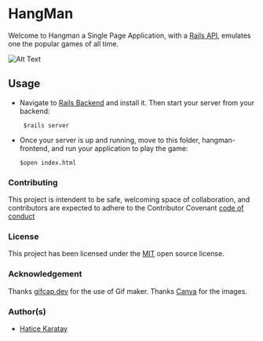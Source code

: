 # HangMan
 Welcome to Hangman a Single Page Application, with a [Rails API](https://github.com/haticekaratay/hangman-backend), emulates one the popular games of all time. 

 ![Alt Text](app/image/hangman.gif?raw=true)

 ## Usage
 - Navigate to [Rails Backend](https://github.com/haticekaratay/hangman-backend) and install it. Then start your server from your backend:
   ```
    $rails server
   ```
 - Once your server is up and running, move to this folder, hangman-frontend, and run your application to play the game:  
    ```
    $open index.html
    ```

### Contributing
This project is intendent to be safe, welcoming space of collaboration, and contributors are expected to adhere to the Contributor Covenant [code of conduct](https://github.com/haticekaratay/hangman-frontend/blob/main/CODE_OF_CONDUCT.md)

### License 
This project has been licensed under the [MIT](https://github.com/haticekaratay/hangman-frontend/blob/main/LICENSE) open source license.

### Acknowledgement
Thanks [gifcap.dev](https://github.com/joaomoreno/gifcap) for the use of Gif maker.
Thanks [Canva](https://www.canva.com/) for the images.

### Author(s)
* [Hatice Karatay](https://github.com/haticekaratay)
